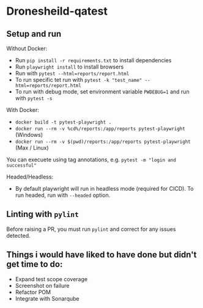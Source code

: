 # Dronesheild-qatest


## Setup and run

Without Docker:

- Run `pip install -r requirements.txt` to install dependencies
- Run `playwright install` to install browsers
- Run with `pytest --html=reports/report.html` 
- To run specific tet run with `pytest -k "test_name" --html=reports/report.html`
- To run with debug mode, set environment variable `PWDEBUG=1` and run with `pytest -s`

With Docker:
- `docker build -t pytest-playwright .`
- `docker run --rm -v %cd%/reports:/app/reports pytest-playwright` (Windows)
- `docker run --rm -v $(pwd)/reports:/app/reports pytest-playwright` (Max / Linux)

You can execuete using tag annotations, e.g. `pytest -m "login and successful"` 

Headed/Headless:

- By default playwright will run in headless mode (required for CICD). To run headed, run with `--headed` option.

## Linting with `pylint`

Before raising a PR, you must run `pylint` and correct for any issues detected.

## Things i would have liked to have done but didn't get time to do:

- Expand test scope coverage
- Screenshot on failure
- Refactor POM
- Integrate with Sonarqube

